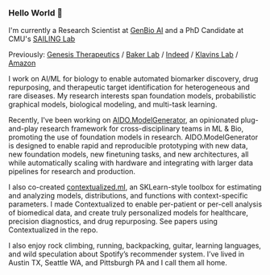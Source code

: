 ### Hello World 👋

I'm currently a Research Scientist at [GenBio AI](https://genbio.ai/) and a PhD Candidate at CMU's [SAILING Lab](https://sailing-lab.github.io/)

Previously: [Genesis Therapeutics](https://genesistherapeutics.ai/) / [Baker Lab](https://www.bakerlab.org/) / [Indeed](https://indeed.com/) / [Klavins Lab](http://klavinslab.org/) / [Amazon](https://www.amazon.com/)

I work on AI/ML for biology to enable automated biomarker discovery, drug repurposing, and therapeutic target identification for heterogeneous and rare diseases. 
My research interests span foundation models, probabilistic graphical models, biological modeling, and multi-task learning.

Recently, I've been working on [AIDO.ModelGenerator](https://genbio-ai.github.io/ModelGenerator/), an opinionated plug-and-play research framework for cross-disciplinary teams in ML & Bio, promoting the use of foundation models in research. 
AIDO.ModelGenerator is designed to enable rapid and reproducible prototyping with new data, new foundation models, new finetuning tasks, and new architectures, all while automatically scaling with hardware and integrating with larger data pipelines for research and production.

I also co-created [contextualized.ml](https://contextualized.ml/), an SKLearn-style toolbox for estimating and analyzing models, distributions, and functions with context-specific parameters.
I made Contextualized to enable per-patient or per-cell analysis of biomedical data, and create truly personalized models for healthcare, precision diagnostics, and drug repurposing.
See papers using Contextualized in the repo.

I also enjoy rock climbing, running, backpacking, guitar, learning languages, and wild speculation about Spotify’s recommender system. I’ve lived in Austin TX, Seattle WA, and Pittsburgh PA and I call them all home.
